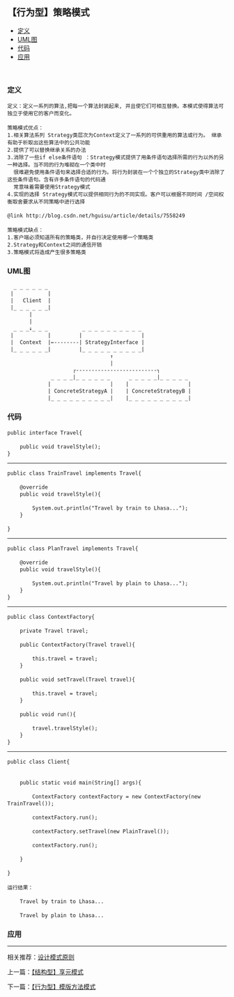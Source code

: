 

## 【行为型】策略模式

*   [定义](#define)
*   [UML图](#UML)
*   [代码](#code)
*   [应用](#app)


<img src="/logo.jpg" width="0" height="0" />

<h3 id="define">定义</h3>

    定义：定义一系列的算法,把每一个算法封装起来, 并且使它们可相互替换。本模式使得算法可独立于使用它的客户而变化。
    
    策略模式优点：
    1.相关算法系列 Strategy类层次为Context定义了一系列的可供重用的算法或行为。 继承有助于析取出这些算法中的公共功能
    2.提供了可以替换继承关系的办法
    3.消除了一些if else条件语句 ：Strategy模式提供了用条件语句选择所需的行为以外的另一种选择。当不同的行为堆砌在一个类中时 
      很难避免使用条件语句来选择合适的行为。将行为封装在一个个独立的Strategy类中消除了这些条件语句。含有许多条件语句的代码通
      常意味着需要使用Strategy模式
    4.实现的选择 Strategy模式可以提供相同行为的不同实现。客户可以根据不同时间 /空间权衡取舍要求从不同策略中进行选择
    
    @link http://blog.csdn.net/hguisu/article/details/7558249
    
    策略模式缺点：
    1.客户端必须知道所有的策略类，并自行决定使用哪一个策略类
    2.Strategy和Context之间的通信开销
    3.策略模式将造成产生很多策略类

<h3 id="UML">UML图</h3>

      _ _ _ _ _ _
     |           |
     |   Client  |
     |_ _ _ _ _ _|
           |
           |
      _ _ _↓_ _ _           _ _ _ _ _ _ _ _ _ _
     |           |         |                   |
     |  Context  |←--------| StrategyInterface |
     |_ _ _ _ _ _|         |_ _ _ _ _ _ _ _ _ _|
                                     ↑      
                                     | 
                         ┌--------------------------┐        
                  _ _ _ _|_ _ _ _ _ _      _ _ _ _ _|_ _ _ _ _ 
                 |                   |    |                   |
                 | ConcreteStrategyA |    | ConcreteStrategyB |
                 |_ _ _ _ _ _ _ _ _ _|    |_ _ _ _ _ _ _ _ _ _|

   

<h3 id="code">代码</h3>

    public interface Travel{

        public void travelStyle();
    }


***

    public class TrainTravel implements Travel{
    
        @override
        public void travelStyle(){
            
            System.out.println("Travel by train to Lhasa...");
        }
    
    }


***

    public class PlanTravel implements Travel{
    
        @override
        public void travelStyle(){
        
            System.out.println("Travel by plain to Lhasa...");
        }
    }

***

    public class ContextFactory{
    
        private Travel travel;
        
        public ContextFactory(Travel travel){
        
            this.travel = travel;
        }
    
        public void setTravel(Travel travel){
        
            this.travel = travel;
        }
    
        public void run(){
        
            travel.travelStyle();
        }
    }

***

    public class Client{


        public static void main(String[] args){
            
            ContextFactory contextFactory = new ContextFactory(new TrainTravel());
            
            contextFactory.run();
            
            contextFactory.setTravel(new PlainTravel());
            
            contextFactory.run();

        }

    }

    运行结果：

        Travel by train to Lhasa...

        Travel by plain to Lhasa...

        



<h3 id="app">应用</h3>



***

相关推荐：[设计模式原则](./Principle)


上一篇：[【结构型】享元模式](./Flyweight)

下一篇：[【行为型】模版方法模式](./TemplateMethod)







